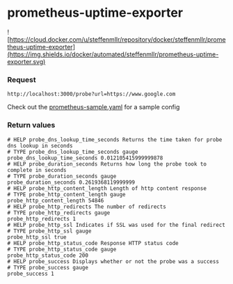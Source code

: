 # prometheus-uptime-exporter

![https://cloud.docker.com/u/steffenmllr/repository/docker/steffenmllr/prometheus-uptime-exporter](https://img.shields.io/docker/automated/steffenmllr/prometheus-uptime-exporter.svg)

### Request
```
http://localhost:3000/probe?url=https://www.google.com
```

Check out the [prometheus-sample.yaml](prometheus-sample.yaml) for a sample config

### Return values

```
# HELP probe_dns_lookup_time_seconds Returns the time taken for probe dns lookup in seconds
# TYPE probe_dns_lookup_time_seconds gauge
probe_dns_lookup_time_seconds 0.012105415999999878
# HELP probe_duration_seconds Returns how long the probe took to complete in seconds
# TYPE probe_duration_seconds gauge
probe_duration_seconds 0.2619368119999999
# HELP probe_http_content_length Length of http content response
# TYPE probe_http_content_length gauge
probe_http_content_length 54846
# HELP probe_http_redirects The number of redirects
# TYPE probe_http_redirects gauge
probe_http_redirects 1
# HELP probe_http_ssl Indicates if SSL was used for the final redirect
# TYPE probe_http_ssl gauge
probe_http_ssl true
# HELP probe_http_status_code Response HTTP status code
# TYPE probe_http_status_code gauge
probe_http_status_code 200
# HELP probe_success Displays whether or not the probe was a success
# TYPE probe_success gauge
probe_success 1
```

